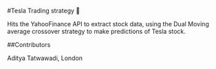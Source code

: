 #Tesla Trading strategy 🚀

Hits the YahooFinance API to extract stock data, using the Dual Moving average crossover strategy to make predictions of Tesla stock. 

##Contributors

Aditya Tatwawadi, London